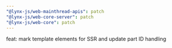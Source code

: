 ```yaml
---
"@lynx-js/web-mainthread-apis": patch
"@lynx-js/web-core-server": patch
"@lynx-js/web-core": patch
---
```


feat: mark template elements for SSR and update part ID handling
